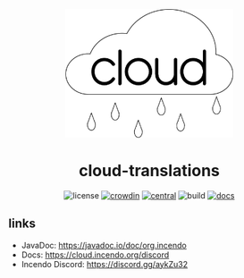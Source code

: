 <div align="center">
<img src="https://github.com/Incendo/cloud/raw/master/img/CloudNew.png" width="300px"/>
<br/>
<h1>cloud-translations</h1>

![license](https://img.shields.io/github/license/incendo/cloud.svg)
[![crowdin](https://badges.crowdin.net/incendo-cloud/localized.svg)](https://crowdin.com/project/incendo-cloud)
[![central](https://img.shields.io/maven-central/v/org.incendo/cloud-translations-core)](https://search.maven.org/search?q=org.incendo)
![build](https://img.shields.io/github/actions/workflow/status/incendo/cloud-translations/build.yml?logo=github)
[![docs](https://img.shields.io/readthedocs/incendocloud?logo=readthedocs)](https://cloud.incendo.org)
</div>

## links

- JavaDoc: https://javadoc.io/doc/org.incendo
- Docs: https://cloud.incendo.org/discord
- Incendo Discord: https://discord.gg/aykZu32
